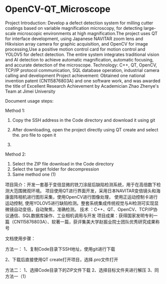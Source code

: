 # OpenCV-QT_Microscope

Project Introduction: 
Develop a defect detection system for milling cutter coatings based on variable magnification microscopy, for detecting large-scale microscopic environments at high magnification.The project uses QT for interface development, using Japanese NAVITAR zoom lens and Hikvision array camera for graphic acquisition, and OpenCV for image processing,Use a positive motion control card for motion control and YOLOV5 for defect detection. The entire system integrates traditional vision and AI detection to achieve automatic magnification, automatic focusing, and accurate detection of the microscope.
Technology: 
C++, QT, OpenCV, TCP/IP protocol communication, SQL database operation, industrial camera calling and development
Project achievement:
Obtained one national invention patent (CN115876803A) and one software work, and was awarded the title of Excellent Research Achievement by Academician Zhao Zhenye's Team at Jimei University

Document usage steps:

Method 1:
1. Copy the SSH address in the Code directory and download it using git

2. After downloading, open the project directly using QT create and select the. pro file to open it
3. 
Method 2:
1. Select the ZIP file download in the Code directory
2. Select the target folder for decompression
3. Same method one (1)

项目简介：开发一套基于变倍显微的铣刀涂层后缺陷检测系统，用于在高倍数下检测大范围微观环境。
项目使用QT进行界面开发，采用日本NAVITAR变倍镜头和海康面阵相机进行图形采集，使用OpenCV进行图像处理，
使用正运动控制卡进行运动控制, 使用YOLOV5进行缺陷检测。整套系统集成传统视觉与AI检测可实现显微镜自动变倍，自动聚焦，准确检测。
技术 ：C++、QT、OpenCV、TCP/IP协议通信、SQL数据库操作、工业相机调用与开发
项目成果：获得国家发明专利一篇（CN115876803A）、软著一篇，获评集美大学赵振业院士团队优秀研究成果称号

文档使用步骤：

方法一：
1、复制Code目录下SSH地址，使用git进行下载

2、下载后直接使用QT create打开项目，选择.pro文件打开

方法二：
1、选择Code目录下的ZIP文件下载
2、选择目标文件夹进行解压
3、同方法一（1）

